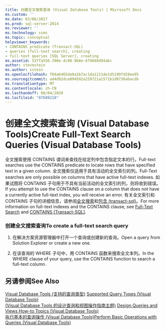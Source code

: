 ```yaml
---
title: 创建全文搜索查询 (Visual Database Tools) | Microsoft Docs
ms.custom: ''
ms.date: 03/06/2017
ms.prod: sql-server-2014
ms.reviewer: ''
ms.technology: ssms
ms.topic: conceptual
helpviewer_keywords:
- CONTAINS predicate (Transact-SQL)
- queries [full-text search], creating
- full-text queries [SQL Server], creating
ms.assetid: 537fa556-390e-4c88-9b8e-679848d94abc
author: stevestein
ms.author: sstein
ms.openlocfilehash: f84ab465da0a1b7ac1da1211de1d5199fd28ee95
ms.sourcegitcommit: ad4d92dce894592a259721a1571b1d8736abacdb
ms.translationtype: MT
ms.contentlocale: zh-CN
ms.lasthandoff: 08/04/2020
ms.locfileid: "87689218"
---
```

# <a name="create-full-text-search-queries-visual-database-tools"></a><span data-ttu-id="d1737-102">创建全文搜索查询 (Visual Database Tools)</span><span class="sxs-lookup"><span data-stu-id="d1737-102">Create Full-Text Search Queries (Visual Database Tools)</span></span>
  <span data-ttu-id="d1737-103">全文搜索使用 CONTAINS 谓词来查找在给定列中包含指定文本的行。</span><span class="sxs-lookup"><span data-stu-id="d1737-103">Full-text searches use the CONTAINS predicate to locate rows that have specified text in a given column.</span></span> <span data-ttu-id="d1737-104">全文搜索仅适用于具有活动的全文索引的列。</span><span class="sxs-lookup"><span data-stu-id="d1737-104">Full-Text searches are only possible on columns that have active full-text indexes.</span></span> <span data-ttu-id="d1737-105">如果试图将 CONTAINS 子句用于不具有当前活动的全文索引的列，则将收到错误。</span><span class="sxs-lookup"><span data-stu-id="d1737-105">If you attempt to use the CONTAINS clause on a column that does not have a currently active full-text index, you will receive an error.</span></span> <span data-ttu-id="d1737-106">有关全文索引和 CONTAINS 子句的详细信息，请参阅[全文搜索](../../relational-databases/search/full-text-search.md)和[包含 &#40;transact-sql&#41;](/sql/t-sql/queries/contains-transact-sql)。</span><span class="sxs-lookup"><span data-stu-id="d1737-106">For more information on full-text indexes and the CONTAINS clause, see [Full-Text Search](../../relational-databases/search/full-text-search.md) and [CONTAINS &#40;Transact-SQL&#41;](/sql/t-sql/queries/contains-transact-sql).</span></span>  
  
### <a name="to-create-a-full-text-search-query"></a><span data-ttu-id="d1737-107">创建全文搜索查询</span><span class="sxs-lookup"><span data-stu-id="d1737-107">To create a full-text search query</span></span>  
  
1.  <span data-ttu-id="d1737-108">在解决方案资源管理器中打开一个查询或创建新的查询。</span><span class="sxs-lookup"><span data-stu-id="d1737-108">Open a query from Solution Explorer or create a new one.</span></span>  
  
2.  <span data-ttu-id="d1737-109">在该查询的 WHERE 子句中，用 CONTAINS 函数来搜索全文本列。</span><span class="sxs-lookup"><span data-stu-id="d1737-109">In the WHERE clause of your query, use the CONTAINS function to search a full-text column.</span></span>  
  
## <a name="see-also"></a><span data-ttu-id="d1737-110">另请参阅</span><span class="sxs-lookup"><span data-stu-id="d1737-110">See Also</span></span>  
 <span data-ttu-id="d1737-111">[Visual Database Tools &#40;支持的查询类型&#41;](visual-database-tools.md) </span><span class="sxs-lookup"><span data-stu-id="d1737-111">[Supported Query Types &#40;Visual Database Tools&#41;](visual-database-tools.md) </span></span>  
 <span data-ttu-id="d1737-112">[&#40;Visual Database Tools 的设计查询和视图操作指南主题&#41;](design-queries-and-views-how-to-topics-visual-database-tools.md) </span><span class="sxs-lookup"><span data-stu-id="d1737-112">[Design Queries and Views How-to Topics &#40;Visual Database Tools&#41;](design-queries-and-views-how-to-topics-visual-database-tools.md) </span></span>  
 [<span data-ttu-id="d1737-113">执行基本的查询操作 (Visual Database Tools)</span><span class="sxs-lookup"><span data-stu-id="d1737-113">Perform Basic Operations with Queries &#40;Visual Database Tools&#41;</span></span>](perform-basic-operations-with-queries-visual-database-tools.md)  
  
  
